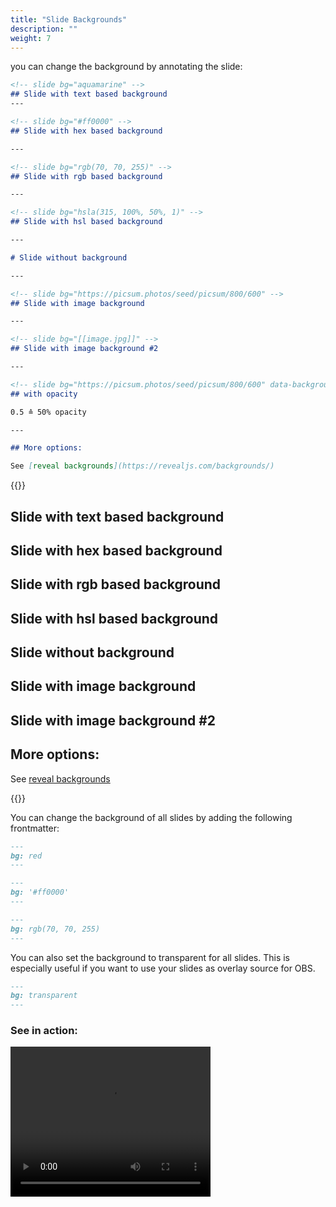 ```yaml
---
title: "Slide Backgrounds"
description: ""
weight: 7
---
```


you can change the background by annotating the slide:

```md
<!-- slide bg="aquamarine" -->
## Slide with text based background
---

<!-- slide bg="#ff0000" -->
## Slide with hex based background

---

<!-- slide bg="rgb(70, 70, 255)" -->
## Slide with rgb based background

---

<!-- slide bg="hsla(315, 100%, 50%, 1)" -->
## Slide with hsl based background

---

# Slide without background

---

<!-- slide bg="https://picsum.photos/seed/picsum/800/600" -->
## Slide with image background

---

<!-- slide bg="[[image.jpg]]" -->
## Slide with image background #2

---

<!-- slide bg="https://picsum.photos/seed/picsum/800/600" data-background-opacity="0.5" -->
## with opacity

0.5 ≙ 50% opacity

---

## More options:

See [reveal backgrounds](https://revealjs.com/backgrounds/)
```

{{<revealjs theme="black" progress="true" controls="true">}}

<section bg="aquamarine" class="has-light-background present">
<h2 id="slide-with-text-based-background">Slide with text based background</h2>
</section>

<section bg="#ff0000" class="has-dark-background">
<h2 id="slide-with-hex-based-background">Slide with hex based background</h2>
</section>

<section bg="rgb(70, 70, 255)" class="has-dark-background">
<h2 id="slide-with-rgb-based-background">Slide with rgb based background</h2>
</section>

<section bg="hsla(315, 100%, 50%, 1)" class="has-dark-background">
<h2 id="slide-with-hsl-based-background">Slide with hsl based background</h2>
</section>

<section><h1 id="slide-without-background">Slide without background</h1>
</section>

<section data-background-image="https://picsum.photos/seed/picsum/800/600">
<h2 id="slide-with-image-background">Slide with image background</h2>
</section>

<section data-background-image="https://picsum.photos/seed/picsum/800/600">
<h2 id="slide-with-image-background">Slide with image background #2</h2>
</section>

<section><h2 id="more-options">More options:</h2>
<p>See <a href="https://revealjs.com/backgrounds/">reveal backgrounds</a></p>
</section>


{{</revealjs>}}



You can change the background of all slides by adding the following frontmatter:

```md
---
bg: red
---
```

```md
---
bg: '#ff0000'
---
```

```md
---
bg: rgb(70, 70, 255)
---
```

You can also set the background to transparent for all slides. This is especially useful if you want to use your slides as overlay source for OBS.

```md
---
bg: transparent
---
```

### See in action:
<video controls width="320" height="240"><source src="https://cdn.discordapp.com/attachments/840286238928797736/1014391376248573952/slides-in-obs.mp4" type="video/mp4"></video>


